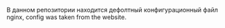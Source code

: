 В данном репозитории находится дефолтный конфигурационный файл nginx, config was taken from the website. 
